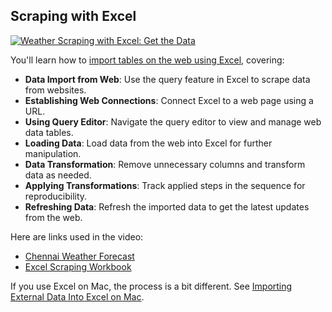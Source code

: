 ## Scraping with Excel

[![Weather Scraping with Excel: Get the Data](https://i.ytimg.com/vi_webp/OCl6UdpmzRQ/sddefault.webp)](https://youtu.be/OCl6UdpmzRQ)

You'll learn how to [import tables on the web using Excel](https://support.microsoft.com/en-au/office/import-data-from-the-web-b13eed81-33fe-410d-9247-1747269c28e4), covering:

- **Data Import from Web**: Use the query feature in Excel to scrape data from websites.
- **Establishing Web Connections**: Connect Excel to a web page using a URL.
- **Using Query Editor**: Navigate the query editor to view and manage web data tables.
- **Loading Data**: Load data from the web into Excel for further manipulation.
- **Data Transformation**: Remove unnecessary columns and transform data as needed.
- **Applying Transformations**: Track applied steps in the sequence for reproducibility.
- **Refreshing Data**: Refresh the imported data to get the latest updates from the web.

Here are links used in the video:

- [Chennai Weather Forecast](https://www.timeanddate.com/weather/india/chennai/ext)
- [Excel Scraping Workbook](https://docs.google.com/spreadsheets/d/1a12ApZMD6CTiKRyO4RuauOO8IdYgACRL/view)

If you use Excel on Mac, the process is a bit different. See [Importing External Data Into Excel on Mac](https://youtu.be/PuqVoVNWF20).
